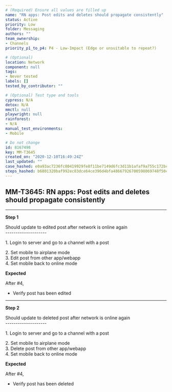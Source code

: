 ```yaml
---
# (Required) Ensure all values are filled up
name: "RN apps: Post edits and deletes should propagate consistently"
status: Active
priority: Low
folder: Messaging
authors: ""
team_ownership:
- Channels
priority_p1_to_p4: P4 - Low-Impact (Edge or unsuitable to repeat?)

# (Optional)
location: Network
component: null
tags:
- Never tested
labels: []
tested_by_contributor: ""

# (Optional) Test type and tools
cypress: N/A
detox: N/A
mmctl: null
playwright: null
rainforest:
- N/A
manual_test_environments:
- Mobile

# Do not change
id: 8167498
key: MM-T3645
created_on: "2020-12-10T16:49:24Z"
last_updated: ""
case_hashed: e0a93ac7236fc80419929fe8f11be7149d6fc3d11b1afaf9a755c172bcca3e05d7c8240706adda906015b2cdd2b7e0cc
steps_hashed: b6801320baf992ec83dce64ce396d4bfa48667926700598069748f50cc39abbb34f2328604e2406d5e8fa5bc4f1449df
---
```


<!-- (Auto-generated) Based on frontmatter's "key" and "name" -->

## MM-T3645: RN apps: Post edits and deletes should propagate consistently

---

**Step 1**

Should update to edited post after network is online again\
\--------------------

1\. Login to server and go to a channel with a post

2\. Set mobile to airplane mode\
3\. Edit post from other app/webapp\
4\. Set mobile back to online mode

**Expected**

After #4,

- Verify post has been edited

---

**Step 2**

Should update to deleted post after network is online again\
\--------------------

1\. Login to server and go to a channel with a post

2\. Set mobile to airplane mode\
3\. Delete post from other app/webapp\
4\. Set mobile back to online mode

**Expected**

After #4,

- Verify post has been deleted
